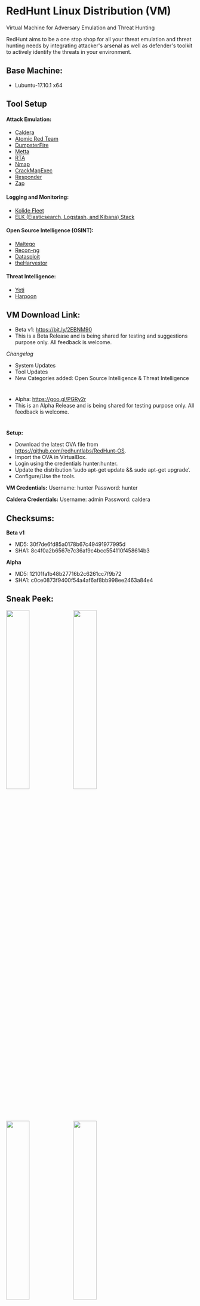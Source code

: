 # RedHunt Linux Distribution (VM)
Virtual Machine for Adversary Emulation and Threat Hunting

RedHunt aims to be a one stop shop for all your threat emulation and threat hunting needs by integrating attacker's arsenal as well as defender's toolkit to actively identify the threats in your environment.

## Base Machine: 
* Lubuntu-17.10.1 x64

## Tool Setup
#### Attack Emulation:
* [Caldera](https://github.com/mitre/caldera)
* [Atomic Red Team](https://github.com/redcanaryco/atomic-red-team)
* [DumpsterFire](https://github.com/TryCatchHCF/DumpsterFire)
* [Metta](https://github.com/uber-common/metta)
* [RTA](https://github.com/endgameinc/RTA)
* [Nmap](https://nmap.org/download.html)
* [CrackMapExec](https://github.com/byt3bl33d3r/CrackMapExec)
* [Responder](https://github.com/lgandx/Responder)
* [Zap](https://www.zaproxy.org/)

#### Logging and Monitoring:
* [Kolide Fleet](https://github.com/kolide/fleet)
* [ELK (Elasticsearch, Logstash, and Kibana) Stack](https://www.elastic.co/elk-stack)

#### Open Source Intelligence (OSINT):
* [Maltego](https://www.paterva.com/web7/buy/maltego-clients/maltego-ce.php)
* [Recon-ng](https://bitbucket.org/LaNMaSteR53/recon-ng)
* [Datasploit](https://github.com/DataSploit/datasploit)
* [theHarvestor](https://github.com/laramies/theHarvester)

#### Threat Intelligence:
* [Yeti](https://github.com/yeti-platform/yeti)
* [Harpoon](https://github.com/Te-k/harpoon)

## VM Download Link: 
* Beta v1: https://bit.ly/2EBNM90
* This is a Beta Release and is being shared for testing and suggestions purpose only. All feedback is welcome.

*Changelog*
* System Updates
* Tool Updates
* New Categories added: Open Source Intelligence & Threat Intelligence

#
* Alpha: https://goo.gl/PGRy2r
* This is an Alpha Release and is being shared for testing purpose only. All feedback is welcome.
#

**Setup:**
* Download the latest OVA file from https://github.com/redhuntlabs/RedHunt-OS.
* Import the OVA in VirtualBox.
* Login using the credentials hunter:hunter.
* Update the distribution ‘sudo apt-get update && sudo apt-get upgrade’.
* Configure/Use the tools.

**VM Credentials:**
Username: hunter
Password: hunter

**Caldera Credentials:**
Username: admin 
Password: caldera 

## Checksums: 
**Beta v1**
* MD5: 30f7de6fd85a0178b67c49491977995d
* SHA1: 8c4f0a2b6567e7c36af9c4bcc554110f458614b3

**Alpha**
* MD5: 12101fa1b48b27716b2c6261cc7f9b72
* SHA1: c0ce0873f9400f54a4af6af8bb998ee2463a84e4

## Sneak Peek:
<img src="https://github.com/redhuntlabs/RedHunt-OS/blob/master/Login.jpg" width="35%"> <img src="https://github.com/redhuntlabs/RedHunt-OS/blob/master/Caldera.jpg" width="35%"> <img src="https://github.com/redhuntlabs/RedHunt-OS/blob/master/Kolide.jpg" width="35%">
<img src="https://github.com/redhuntlabs/RedHunt-OS/blob/master/Yeti.jpg" width="35%">

## To-Do:
- [ ] Integrate Memory Forensics and Analysis Framework
- [x] Integrate Threat Intelligence Frameworks
- [x] Integrate OSINT Frameworks

## Twitter:
* https://twitter.com/redhuntlabs

## References:
* https://cyberwardog.blogspot.in/2017/02/setting-up-pentesting-i-mean-threat_98.html
* https://jordanpotti.com/2018/02/16/elk-osquery-kolide-fleet-love/
